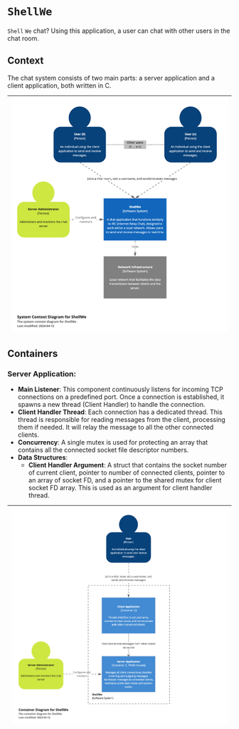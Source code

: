 # `ShellWe`

`Shell` `We` chat? Using this application, a user can chat with other users in
the chat room.

## Context

The chat system consists of two main parts: a server application and a client
application, both written in C.

| ![Context Diagram](./docs/context.jpg) | 
|----------------------------------------|

## Containers

### Server Application:

- **Main Listener**: This component continuously listens for incoming TCP
  connections on a predefined port. Once a connection is established, it spawns
  a new thread (Client Handler) to handle the connection.
- **Client Handler Thread**: Each connection has a dedicated thread. This thread
  is responsible for reading messages from the client, processing them if
  needed. It will relay the message to all the other connected clients.
- **Concurrency**: A single mutex is used for protecting an array that contains
  all the connected socket file descriptor numbers.
- **Data Structures**:
    - **Client Handler Argument**: A struct that contains the socket number of
      current client, pointer to number of connected clients, pointer to an
      array of socket FD, and a pointer to the shared mutex for client socket FD
      array. This is used as an argument for client handler thread.

| ![Container Diagram](./docs/container.jpg) |
|--------------------------------------------|
